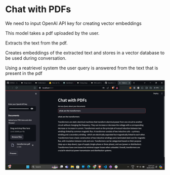 <h1>Chat with PDFs</h1>
<p>We need to input OpenAI API key for creating vector embeddings</p>
<p>This model takes a pdf uploaded by the user.</p>
<p>Extracts the text from the pdf.</p>
<p>Creates embeddings of the extracted text and stores in a vector database to be used during conversation.</p>
<p>Using a reatrievel system the user query is answered from the text that is present in the pdf</p>
<img src="bot.png">
